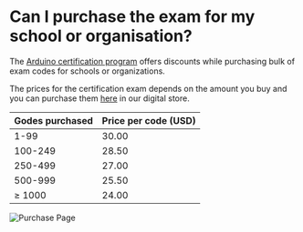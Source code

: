 # Can I purchase the exam for my school or organisation?

The [Arduino certification program](https://store.arduino.cc/digital/cert_fundamentals) offers discounts while purchasing bulk of exam codes for schools or organizations. 

The prices for the certification exam depends on the amount you buy and you can purchase them [here](https://store.arduino.cc/digital/cert_fundamentals) in our digital store.

Godes purchased | Price per code (USD)
-|-
1-99| 30.00
100-249| 28.50
250-499| 27.00
500-999| 25.50
≥ 1000| 24.00

![Purchase Page](/images/CertTble.png)

